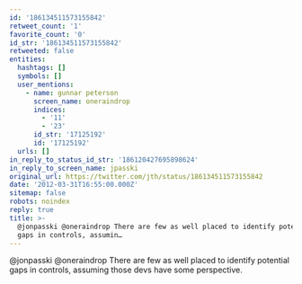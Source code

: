 ```yaml
---
id: '186134511573155842'
retweet_count: '1'
favorite_count: '0'
id_str: '186134511573155842'
retweeted: false
entities:
  hashtags: []
  symbols: []
  user_mentions:
    - name: gunnar peterson
      screen_name: oneraindrop
      indices:
        - '11'
        - '23'
      id_str: '17125192'
      id: '17125192'
  urls: []
in_reply_to_status_id_str: '186120427695898624'
in_reply_to_screen_name: jpasski
original_url: https://twitter.com/jth/status/186134511573155842
date: '2012-03-31T16:55:00.000Z'
sitemap: false
robots: noindex
reply: true
title: >-
  @jonpasski @oneraindrop There are few as well placed to identify potential
  gaps in controls, assumin…
---
```


@jonpasski @oneraindrop There are few as well placed to identify potential gaps in controls, assuming those devs have some perspective.
